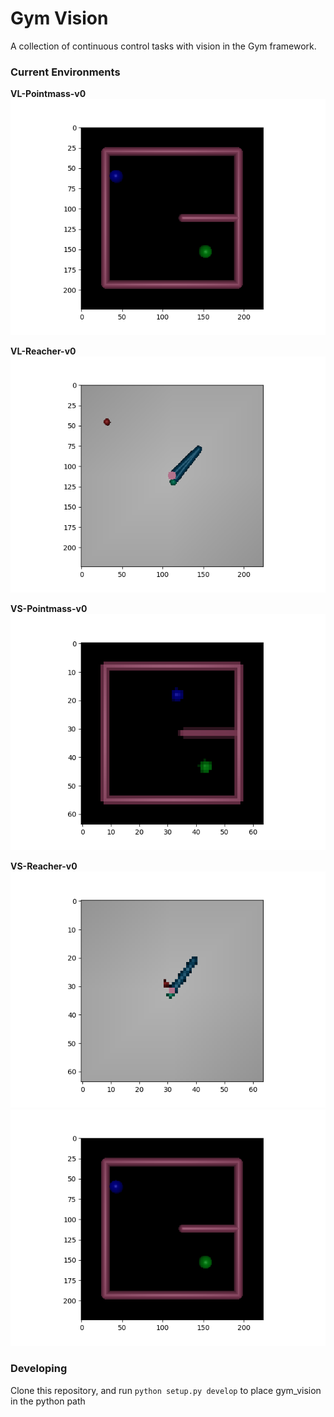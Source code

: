 # Gym Vision

A collection of continuous control tasks with vision in the Gym framework. 

### Current Environments

**VL-Pointmass-v0**
![Alt text](docs/VL-Pointmass-v0.png?raw=true "VL-Pointmass-v0")

**VL-Reacher-v0**
![Alt text](docs/VL-Reacher-v0.png?raw=true "VL-Reacher-v0")

**VS-Pointmass-v0**
![Alt text](docs/VS-Pointmass-v0.png?raw=true "VS-Pointmass-v0")

**VS-Reacher-v0**
![Alt text](docs/VS-Reacher-v0.png?raw=true "VS-Reacher-v0")
![Alt text](docs/VisualPointMass-v0.png?raw=true "Pointmass")

### Developing

Clone this repository, and run `python setup.py develop` to place gym_vision in the python path


